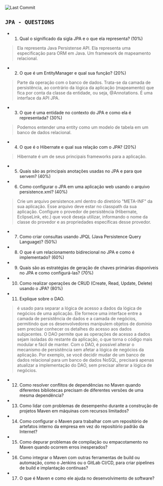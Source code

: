![Last Commit](https://img.shields.io/github/last-commit/MateusLeviDev/maven-jpa-demo)

## `JPA - QUESTIONS`

- 01. Qual o significado da sigla JPA e o que ela representa? (10%)
> Ela representa Java Persistense API. Ela representa uma especificação para ORM em Java. Um framework de mapeamento relacional. 
- 02. O que é um EntityManager e qual sua função? (20%)
> Parte da operação com o banco de dados. Trata-se da camada de persistência, ao contrário da lógica da aplicação (mapeamento) que fica por conta da classe da entidade, ou seja, @Annotations. É uma interface da API JPA. 
- 03. O que é uma entidade no contexto do JPA e como ela é representada? (30%)
> Podemos entender uma entity como um modelo de tabela em um banco de dados relacional. 
- 04. O que é o Hibernate e qual sua relação com o JPA? (20%)
> Hibernate é um de seus principais frameworks para a aplicação. 
- 05. Quais são as principais anotações usadas no JPA e para que servem? (40%)
- 06. Como configurar o JPA em uma aplicação web usando o arquivo persistence.xml? (40%)
> Crie um arquivo persistence.xml dentro do diretório "META-INF" da sua aplicação. Esse arquivo deve estar no classpath da sua aplicação. Configure o provedor de persistência (Hibernate, EclipseLink, etc.) que você deseja utilizar, informando o nome da classe do provedor e as propriedades específicas desse provedor. 
- 07. Como criar consultas usando JPQL (Java Persistence Query Language)? (50%)
- 08. O que é um relacionamento bidirecional no JPA e como é implementado? (60%)
- 09. Quais são as estratégias de geração de chaves primárias disponíveis no JPA e como configurá-las? (70%)
- 10. Como realizar operações de CRUD (Create, Read, Update, Delete) usando o JPA? (80%)
- 11. Explique sobre o DAO.
> é usado para separar a lógica de acesso a dados da lógica de negócios de uma aplicação. Ele fornece uma interface entre a camada de persistência de dados e a camada de negócios, permitindo que os desenvolvedores manipulem objetos de domínio sem precisar conhecer os detalhes do acesso aos dados subjacentes. O DAO permite que as operações de acesso a dados sejam isoladas do restante da aplicação, o que torna o código mais modular e fácil de manter. Com o DAO, é possível alterar o mecanismo de persistência sem afetar a lógica de negócios da aplicação. Por exemplo, se você decidir mudar de um banco de dados relacional para um banco de dados NoSQL, precisará apenas atualizar a implementação do DAO, sem precisar alterar a lógica de negócios.
- 12. Como resolver conflitos de dependências no Maven quando diferentes bibliotecas precisam de diferentes versões de uma mesma dependência?
- 13. Como lidar com problemas de desempenho durante a construção de projetos Maven em máquinas com recursos limitados?
- 14. Como configurar o Maven para trabalhar com um repositório de artefatos interno da empresa em vez do repositório padrão da Internet?
- 15. Como depurar problemas de compilação ou empacotamento no Maven quando ocorrem erros inesperados?
- 16. Como integrar o Maven com outras ferramentas de build ou automação, como o Jenkins ou o GitLab CI/CD, para criar pipelines de build e implantação contínuas?
- 17. O que é Maven e como ele ajuda no desenvolvimento de software?

